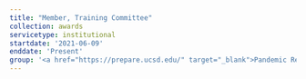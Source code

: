 ```yaml
---
title: "Member, Training Committee"
collection: awards
servicetype: institutional
startdate: '2021-06-09'
enddate: 'Present'
group: '<a href="https://prepare.ucsd.edu/" target="_blank">Pandemic Response to Emerging Pathogens, Antimicrobial Resistance and Equity (PREPARE) Institute</a>, UC San Diego'
---
```

